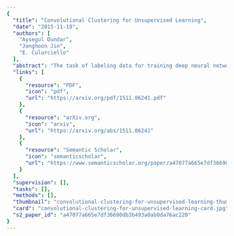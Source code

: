 ```yaml
---
{
  "title": "Convolutional Clustering for Unsupervised Learning",
  "date": "2015-11-19",
  "authors": [
    "Aysegul Dundar",
    "Jonghoon Jin",
    "E. Culurciello"
  ],
  "abstract": "The task of labeling data for training deep neural networks is daunting and tedious, requiring millions of labels to achieve the current state-of-the-art results. Such reliance on large amounts of labeled data can be relaxed by exploiting hierarchical features via unsupervised learning techniques. In this work, we propose to train a deep convolutional network based on an enhanced version of the k-means clustering algorithm, which reduces the number of correlated parameters in the form of similar filters, and thus increases test categorization accuracy. We call our algorithm convolutional k-means clustering. We further show that learning the connection between the layers of a deep convolutional neural network improves its ability to be trained on a smaller amount of labeled data. Our experiments show that the proposed algorithm outperforms other techniques that learn filters unsupervised. Specifically, we obtained a test accuracy of 74.1% on STL-10 and a test error of 0.5% on MNIST.",
  "links": [
    {
      "resource": "PDF",
      "icon": "pdf",
      "url": "https://arxiv.org/pdf/1511.06241.pdf"
    },
    {
      "resource": "arXiv.org",
      "icon": "arxiv",
      "url": "https://arxiv.org/abs/1511.06241"
    },
    {
      "resource": "Semantic Scholar",
      "icon": "semanticscholar",
      "url": "https://www.semanticscholar.org/paper/a47077a665e7df36690db3b493a0ab0da76ac220"
    }
  ],
  "supervision": [],
  "tasks": [],
  "methods": [],
  "thumbnail": "convolutional-clustering-for-unsupervised-learning-thumb.jpg",
  "card": "convolutional-clustering-for-unsupervised-learning-card.jpg",
  "s2_paper_id": "a47077a665e7df36690db3b493a0ab0da76ac220"
}
---
```


